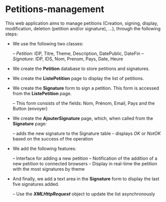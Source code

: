 # Petitions-management

This web application aims to manage petitions (Creation, signing, display, modification, deletion (petition and/or signature), ...), through the following steps:

- We use the following two classes:
  
  – <i>Petition</i>: IDP, Titre, Theme, Description, DatePublic, DateFin
  – <i>Signature</i>: IDP, IDS, Nom, Prenom, Pays, Date, Heure
  
- We create the **Petition** database to store petitions and signatures.

- We create the **ListePetition** page to display the list of petitions.

- We create the **Signature** form to sign a petition. This form is accessed from the **ListePetition** page.
  
   – This form consists of the fields: Nom, Prénom, Email, Pays and the Button (envoyer)

- We create the **AjouterSignature** page, which, when called from the **Signature** page:
  
   – adds the new signature to the Signature table
   – displays <i>OK</i> or <i>NotOK</i> based on the success of the operation

- We add the following features:
  
   – Interface for adding a new petition
   – Notification of the addition of a new petition to connected browsers
   – Display in real-time the petition with the most signatures by theme

- And finally, we add a text area in the **Signature** form to display the last five signatures added.
  
   – Use the <i>**XMLHttpRequest**</i> object to update the list asynchronously
